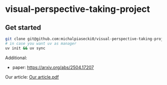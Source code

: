 # visual-perspective-taking-project

## Get started
```bash
git clone git@github.com:michalpiasecki0/visual-perspective-taking-project.git && cd visual-perspective-taking-project`
# in case you want uv as manager
uv init && uv sync
```

Additional:
* paper: https://arxiv.org/abs/2504.17207

Our article:
[Our article.pdf](https://github.com/user-attachments/files/22188791/Our.article.pdf)

